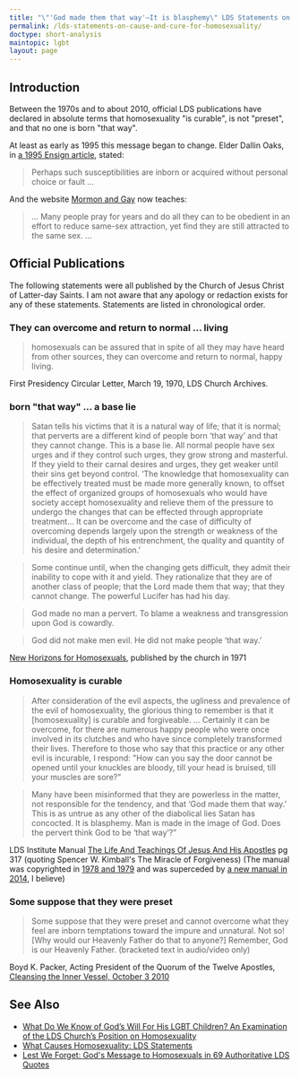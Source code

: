 ```yaml
---
title: "\"'God made them that way'—It is blasphemy\" LDS Statements on the causes and cure for homosexuality"
permalink: /lds-statements-on-cause-and-cure-for-homosexuality/
doctype: short-analysis
maintopic: lgbt
layout: page
---
```


## Introduction

Between the 1970s and to about 2010, official LDS publications have declared in absolute terms that homosexuality "is curable", is not "preset", and that no one is born "that way".

At least as early as 1995 this message began to change.  Elder Dallin Oaks, in [a 1995 Ensign article](https://www.lds.org/ensign/1995/10/same-gender-attraction?lang=eng&_r=1), stated:

>  Perhaps such susceptibilities are inborn or acquired without personal choice or fault ...

And the website [Mormon and Gay](https://mormonandgay.lds.org/articles/frequently-asked-questions?lang=eng) now teaches:

> ... Many people pray for years and do all they can to be obedient in an effort to reduce same-sex attraction, yet find they are still attracted to the same sex. ...

## Official Publications

The following statements were all published by the Church of Jesus Christ of Latter-day Saints.  I am not aware that any apology or redaction exists for any of these statements. Statements are listed in chronological order.

### They can overcome and return to normal ... living

> homosexuals can be assured that in spite of all they may have heard from other sources, they can overcome and return to normal, happy living.

First Presidency Circular Letter, March 19, 1970, LDS Church Archives.

### born "that way" ... a base lie

> Satan tells his victims that it is a natural way of life; that it is normal; that perverts are a different kind of people born ‘that way’ and that they cannot change.  This is a base lie.  All normal people have sex urges and if they control such urges, they grow strong and masterful.  If they yield to their carnal desires and urges, they get weaker until their sins get beyond control.  ‘The knowledge that homosexuality can be effectively treated must be made more generally known, to offset the effect of organized groups of homosexuals who would have society accept homosexuality and relieve them of the pressure to undergo the changes that can be effected through appropriate treatment… It can be overcome and the case of difficulty of overcoming depends largely upon the strength or weakness of the individual, the depth of his entrenchment, the quality and quantity of his desire and determination.’

> Some continue until, when the changing gets difficult, they admit their inability to cope with it and yield.  They rationalize that they are of another class of people; that the Lord made them that way; that they cannot change.  The powerful Lucifer has had his day.

> God made no man a pervert.  To blame a weakness and transgression upon God is cowardly.

> God did not make men evil.  He did not make people ‘that way.’

[New Horizons for Homosexuals](http://www.mormonthink.com/files/New-Horizons-for-Homosexuals-by-Apostle-Spencer-W-Kimball.pdf), published by the church in 1971

### Homosexuality is curable

> After consideration of the evil aspects, the ugliness and prevalence of the evil of homosexuality, the glorious thing to remember is that it [homosexuality] is curable and forgiveable.  ... Certainly it can be overcome, for there are numerous happy people who were once involved in its clutches and who have since completely transformed their lives.  Therefore to those who say that this practice or any other evil is incurable, I respond: "How can you say the door cannot be opened until your knuckles are bloody, till your head is bruised, till your muscles are sore?"

> Many have been misinformed that they are powerless in the matter, not responsible for the tendency, and that ‘God made them that way.’ This is as untrue as any other of the diabolical lies Satan has concocted. It is blasphemy. Man is made in the image of God. Does the pervert think God to be ‘that way’?” 

LDS Institute Manual [The Life And Teachings Of Jesus And His Apostles](https://archive.org/details/TheLifeAndTeachingsOfJesusAndHisApostlesLDSManual/page/n321)  pg 317 (quoting Spencer W. Kimball's The Miracle of Forgiveness) (The manual was copyrighted in [1978 and 1979](https://archive.org/details/TheLifeAndTeachingsOfJesusAndHisApostlesLDSManual/page/n1) and was superceded by [a new manual in 2014](https://www.lds.org/manual/new-testament-student-manual/title-page?lang=eng), I believe)

### Some suppose that they were preset

> Some suppose that they were preset and cannot overcome what they feel are inborn temptations toward the impure and unnatural. Not so! [Why would our Heavenly Father do that to anyone?] Remember, God is our Heavenly Father.  (bracketed text in audio/video only)

Boyd K. Packer, Acting President of the Quorum of the Twelve Apostles, [Cleansing the Inner Vessel, October 3 2010](https://www.lds.org/general-conference/2010/10/cleansing-the-inner-vessel?lang=eng)

## See Also

* [What Do We Know of God’s Will For His LGBT Children? An Examination of the LDS Church’s Position on Homosexuality](https://mormonlgbtquestions.com/2017/03/17/what-do-we-know-of-gods-will-for-his-lgbt-children-an-examination-of-the-lds-churchs-position-on-homosexuality/)
* [What Causes Homosexuality: LDS Statements](https://bradcarmack.blogspot.com/2011/05/i-submitted-this-paper-to-stand-for.html)
* [Lest We Forget: God's Message to Homosexuals in 69 Authoritative LDS Quotes](https://bradcarmack.blogspot.com/2014/03/lest-we-forget-gods-message-to.html)
